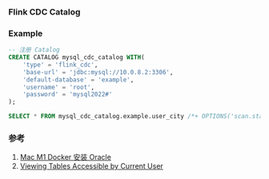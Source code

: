 ### Flink CDC Catalog


### Example
```SQL
-- 注册 Catalog
CREATE CATALOG mysql_cdc_catalog WITH(
    'type' = 'flink_cdc',
    'base-url' = 'jdbc:mysql://10.0.8.2:3306',
    'default-database' = 'example',
    'username' = 'root',
    'password' = 'mysql2022#'
);

SELECT * FROM mysql_cdc_catalog.example.user_city /*+ OPTIONS('scan.startup.mode'='latest-offset') */
```


### 参考
1. [Mac M1 Docker 安装 Oracle](https://www.dbasolved.com/2022/09/running-x86_64-docker-images-on-mac-m1-max-oracle-database-19c/)
2. [Viewing Tables Accessible by Current User](https://chartio.com/resources/tutorials/how-to-list-all-tables-in-oracle/#viewing-tables-accessible-by-current-user)
